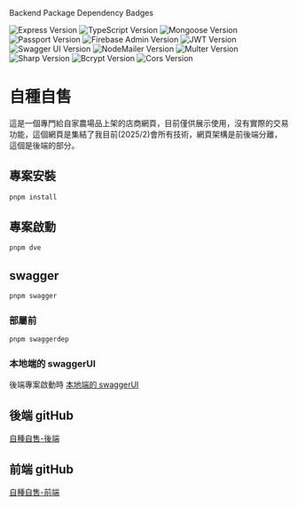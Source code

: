 Backend Package Dependency Badges

![Express Version](https://img.shields.io/badge/express-v4.16.4-000000)
![TypeScript Version](https://img.shields.io/badge/typescript-v5.6.2-3178C6)
![Mongoose Version](https://img.shields.io/badge/mongoose-v8.8.1-880000)
![Passport Version](https://img.shields.io/badge/passport-v0.7.0-34E27A)
![Firebase Admin Version](https://img.shields.io/badge/firebase--admin-v13.0.1-FFA611)
![JWT Version](https://img.shields.io/badge/jsonwebtoken-v9.0.2-000000)
![Swagger UI Version](https://img.shields.io/badge/swagger--ui--express-v5.0.1-85EA2D)
![NodeMailer Version](https://img.shields.io/badge/nodemailer-v6.9.16-07B6D5)
![Multer Version](https://img.shields.io/badge/multer-v1.4.5--lts.1-FF9001)
![Sharp Version](https://img.shields.io/badge/sharp-v0.33.5-99CC00)
![Bcrypt Version](https://img.shields.io/badge/bcrypt-v5.1.1-023047)
![Cors Version](https://img.shields.io/badge/cors-v2.8.5-2C3E50)

# 自種自售

這是一個專門給自家農場品上架的店商網頁，目前僅供展示使用，沒有實際的交易功能，這個網頁是集結了我目前(2025/2)會所有技術，網頁架構是前後端分離，這個是後端的部分。

## 專案安裝

```bash
pnpm install
```

## 專案啟動

```bash
pnpm dve
```

## swagger

```bash
pnpm swagger
```

### 部屬前

```bash
pnpm swaggerdep
```

### 本地端的 swaggerUI

後端專案啟動時
[本地端的 swaggerUI](http://localhost:8086/api-doc/)

## 後端 gitHub

[自種自售-後端](https://github.com/a121515222/shopBackend)

## 前端 gitHub

[自種自售-前端](https://github.com/a121515222/nuxt3Shope)
